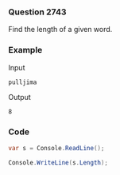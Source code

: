 ### Question 2743
Find the length of a given word.

### Example
Input
```
pulljima
```
Output
```
8
```
### Code
```c#
var s = Console.ReadLine();

Console.WriteLine(s.Length);
```
